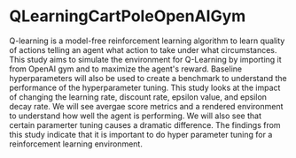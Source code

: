 # QLearningCartPoleOpenAIGym
Q-learning is a model-free reinforcement learning algorithm to learn quality of actions telling an agent what action to take under what circumstances. This study aims to simulate the environment for Q-Learning by importing it from OpenAI gym and to maximize the agent's reward. Baseline hyperparameters will also be used to create a benchmark to understand the performance of the hyperparameter tuning. This study looks at the impact of changing the learning rate, discount rate, epsilon value, and epsilon decay rate. We will see avergae score metrics and a rendered environment to understand how well the agent is performing. We will also see that certain paramerter tuning causes a dramatic difference. The findings from this study indicate that it is important to do hyper parameter tuning for a reinforcement learning environment.
